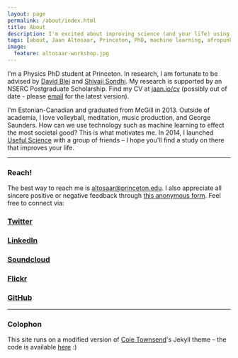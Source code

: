 ```yaml
---
layout: page
permalink: /about/index.html
title: About
description: I'm excited about improving science (and your life) using machine learning and design.
tags: [about, Jaan Altosaar, Princeton, PhD, machine learning, afropunk, collective behavior, columbia, physics, computer science, useful science, design, artificial intelligence, intelligent design]
image:
  feature: altosaar-workshop.jpg
---
```

I'm a Physics PhD student at Princeton. In research, I am fortunate to be advised by [David Blei](http://www.cs.columbia.edu/~blei/) and [Shivaji Sondhi](http://www.princeton.edu/~sondhi/). My research is supported by an NSERC Postgraduate Scholarship. Find my CV at [jaan.io/cv](https://jaan.io/cv) (possibly out of date - please [email](mailto:altosaar@princeton.edu) for the latest version).

I'm Estonian-Canadian and graduated from McGill in 2013. Outside of academia, I love volleyball, meditation, music production, and George Saunders. How can we use technology such as machine learning to effect the most societal good? This is what motivates me. In 2014, I launched [Useful Science](http://usefulscience.org) with a group of friends – I hope you'll find a study on there that improves your life.

---

### Reach!

The best way to reach me is [altosaar@princeton.edu](mailto:altosaar@princeton.edu). I also appreciate all sincere positive or negative feedback through [this anonymous form](http://www.admonymous.com/jaan). Feel free to connect via:

### <a href="https://twitter.com/thejaan" target="_blank"><i class="icon-twitter-sign"></i> Twitter</a>

### <a href="http://www.linkedin.com/in/jaanaltosaar" target="_blank"><i class="icon-linkedin-sign"></i> LinkedIn</a>

### <a href="https://soundcloud.com/lyfos" target="_blank"><i class="icon-music"></i> Soundcloud</a>

### <a href="https://www.flickr.com/photos/thejaan/" target="_blank"><i class="icon-flickr"></i> Flickr</a>

### <a href="https://github.com/altosaar" target="_blank"><i class="icon-github"></i> GitHub</a>

---

### Colophon

This site runs on a modified version of [Cole Townsend](http://coletownsend.com/)'s Jekyll theme – the code is available [here](https://github.com/altosaar/jaan.io) :)






